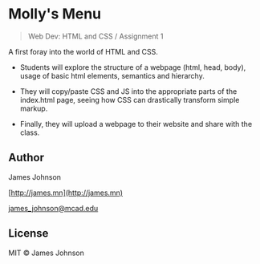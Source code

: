# Molly's Menu

> Web Dev: HTML and CSS / Assignment 1

A first foray into the world of HTML and CSS.

- Students will explore the structure of a webpage (html, head, body), usage of basic html elements, semantics and hierarchy.

- They will copy/paste CSS and JS into the appropriate parts of the index.html page, seeing how CSS can drastically transform simple markup.

- Finally, they will upload a webpage to their website and share with the class.

## Author

James Johnson

[http://james.mn](http://james.mn)

[james_johnson@mcad.edu](mailto:james_johnson@mcad.edu)

## License

MIT © James Johnson


